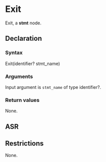 <!-- This is an automatically generated file. Do not edit it manually. -->

# Exit

Exit, a **stmt** node.

## Declaration

### Syntax

Exit(identifier? stmt_name)

### Arguments
Input argument is `stmt_name` of type identifier?.

### Return values

None.

## ASR

<!-- Generate ASR using pickle. -->

## Restrictions

<!-- Generated from asr_verify.cpp. -->
None.